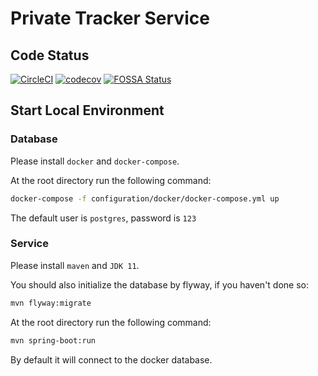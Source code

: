 # Private Tracker Service

## Code Status

[![CircleCI](https://circleci.com/gh/Rugal/glavenus.svg?style=svg)](https://circleci.com/gh/Rugal/glavenus)
[![codecov](https://codecov.io/gh/Rugal/glavenus/branch/master/graph/badge.svg)](https://codecov.io/gh/Rugal/glavenus)
[![FOSSA Status](https://app.fossa.com/api/projects/git%2Bgithub.com%2FRugal%2Fglavenus.svg?type=shield)](https://app.fossa.com/projects/git%2Bgithub.com%2FRugal%2Fglavenus?ref=badge_shield)

## Start Local Environment

### Database
Please install `docker` and `docker-compose`.  

At the root directory run the following command:  

```bash
docker-compose -f configuration/docker/docker-compose.yml up
```

The default user is `postgres`, password is `123`


### Service

Please install `maven` and `JDK 11`.  

You should also initialize the database by flyway, if you haven't done so:

```bash
mvn flyway:migrate
```

At the root directory run the following command:  
```bash
mvn spring-boot:run
```

By default it will connect to the docker database.  
